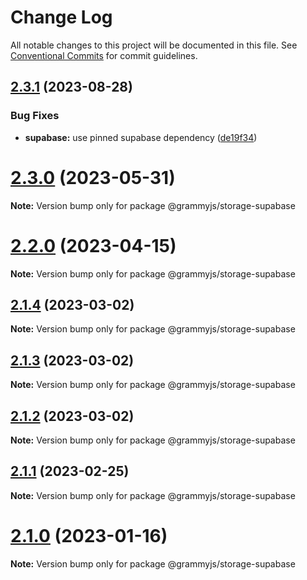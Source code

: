 # Change Log

All notable changes to this project will be documented in this file.
See [Conventional Commits](https://conventionalcommits.org) for commit guidelines.

## [2.3.1](https://github.com/grammyjs/storages/compare/v2.3.0...v2.3.1) (2023-08-28)

### Bug Fixes

- **supabase:** use pinned supabase dependency ([de19f34](https://github.com/grammyjs/storages/commit/de19f341e165b20cb5b80e28f204648075dd2895))

# [2.3.0](https://github.com/grammyjs/storages/compare/v2.2.0...v2.3.0) (2023-05-31)

**Note:** Version bump only for package @grammyjs/storage-supabase

# [2.2.0](https://github.com/grammyjs/storages/compare/v2.1.4...v2.2.0) (2023-04-15)

**Note:** Version bump only for package @grammyjs/storage-supabase

## [2.1.4](https://github.com/grammyjs/storages/compare/v2.1.3...v2.1.4) (2023-03-02)

**Note:** Version bump only for package @grammyjs/storage-supabase

## [2.1.3](https://github.com/grammyjs/storages/compare/v2.1.2...v2.1.3) (2023-03-02)

**Note:** Version bump only for package @grammyjs/storage-supabase

## [2.1.2](https://github.com/grammyjs/storages/compare/v2.1.1...v2.1.2) (2023-03-02)

**Note:** Version bump only for package @grammyjs/storage-supabase

## [2.1.1](https://github.com/grammyjs/storages/compare/v2.1.0...v2.1.1) (2023-02-25)

**Note:** Version bump only for package @grammyjs/storage-supabase

# [2.1.0](https://github.com/grammyjs/storages/compare/v2.0.2...v2.1.0) (2023-01-16)

**Note:** Version bump only for package @grammyjs/storage-supabase
